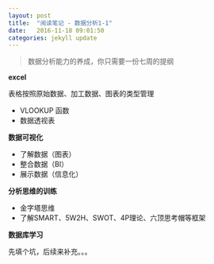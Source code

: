 ```yaml
---
layout: post
title:  "阅读笔记 - 数据分析1-1"
date:   2016-11-18 09:01:50
categories: jekyll update
---
```


> 数据分析能力的养成，你只需要一份七周的提纲

**excel**  

表格按照原始数据、加工数据、图表的类型管理  

- VLOOKUP 函数  
- 数据透视表  

**数据可视化**  

- 了解数据（图表）  
- 整合数据（BI）  
- 展示数据（信息化） 

**分析思维的训练**  

- 金字塔思维  
- 了解SMART、5W2H、SWOT、4P理论、六顶思考帽等框架  

**数据库学习**    

先填个坑，后续来补充。。。
